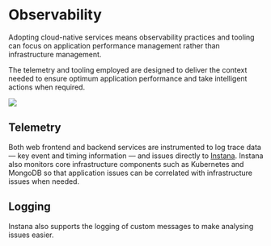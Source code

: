 # Observability

Adopting cloud-native services means observability practices and tooling can focus on application performance management rather than infrastructure management.

The telemetry and tooling employed are designed to deliver the context needed to ensure optimum application performance and take intelligent actions when required.

![](../img/assets/Observability.jpg)

## Telemetry

Both web frontend and backend services are instrumented to log trace data — key event and timing information — and issues directly to [Instana](https://www.instana.com). Instana also monitors core infrastructure components such as Kubernetes and MongoDB so that application issues can be correlated with infrastructure issues when needed.

## Logging

Instana also supports the logging of custom messages to make analysing issues easier.
